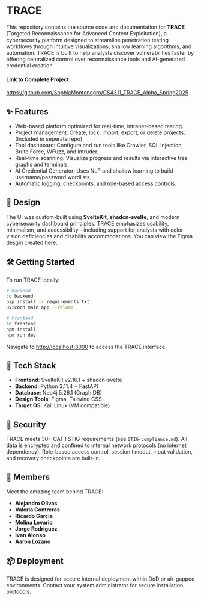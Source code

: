 # TRACE

This repository contains the source code and documentation for **TRACE** (Targeted Reconnaissance for Advanced Content Exploitation), a cybersecurity platform designed to streamline penetration testing workflows through intuitive visualizations, shallow learning algorithms, and automation. TRACE is built to help analysts discover vulnerabilities faster by offering centralized control over reconnaissance tools and AI-generated credential creation.

#### Link to Complete Project:
https://github.com/SophiaMontenegro/CS4311_TRACE_Alpha_Spring2025

## ✨ Features

- Web-based platform optimized for real-time, intranet-based testing.
- Project management: Create, lock, import, export, or delete projects. (Included in seperate repo)
- Tool dashboard: Configure and run tools like Crawler, SQL Injection, Brute Force, WFuzz, and Intruder.
- Real-time scanning: Visualize progress and results via interactive tree graphs and terminals.
- AI Credential Generator: Uses NLP and shallow learning to build username/password wordlists.
- Automatic logging, checkpoints, and role-based access controls.

## 🎨 Design

The UI was custom-built using **SvelteKit**, **shadcn-svelte**, and modern cybersecurity dashboard principles. TRACE emphasizes usability, minimalism, and accessibility—including support for analysts with color vision deficiencies and disability accommodations. You can view the Figma desgin created [here](https://www.figma.com/design/NPguwVks5wNzuG3mCRH8Zq/TRACE?node-id=0-1&t=HS4s2IDZKp6C2ytJ-1).

## 🛠️ Getting Started

To run TRACE locally:

```bash
# Backend
cd backend
pip install -r requirements.txt
uvicorn main:app --reload

# Frontend
cd frontend
npm install
npm run dev
```

Navigate to [http://localhost:3000](http://localhost:3000) to access the TRACE interface.

## 🚀 Tech Stack

- **Frontend**: SvelteKit v2.16.1 + shadcn-svelte
- **Backend**: Python 3.11.4 + FastAPI
- **Database**: Neo4j 5.26.1 (Graph DB)
- **Design Tools**: Figma, Tailwind CSS
- **Target OS**: Kali Linux (VM compatible)

## 🔐 Security

TRACE meets 30+ CAT I STIG requirements (see `STIG-compliance.md`). All data is encrypted and confined to internal network protocols (no internet dependency). Role-based access control, session timeout, input validation, and recovery checkpoints are built-in.

## 👥 Members

Meet the amazing team behind TRACE:

- **Alejandro Olivas** 
- **Valeria Contreras**
- **Ricardo Garcia**
- **Melina Levario**
- **Jorge Rodriguez**
- **Ivan Alonso**
- **Aaron Lozano**
  
## 📦 Deployment

TRACE is designed for secure internal deployment within DoD or air-gapped environments. Contact your system administrator for secure installation protocols.

